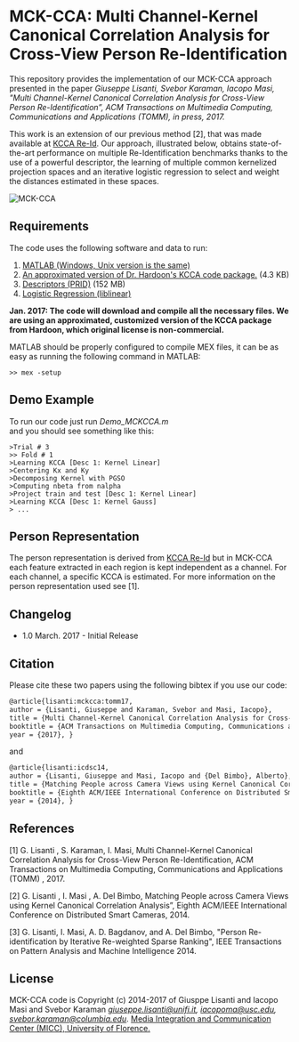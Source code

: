 MCK-CCA: Multi Channel-Kernel Canonical Correlation Analysis for Cross-View Person Re-Identification 
========

This repository provides the implementation of our MCK-CCA approach presented in the paper _Giuseppe Lisanti, Svebor Karaman, Iacopo Masi, "Multi Channel-Kernel Canonical Correlation Analysis for Cross-View Person Re-Identification”, ACM Transactions on Multimedia Computing, Communications and Applications (TOMM), in press, 2017._

This work is an extension of our previous method [2], that was made available at [KCCA Re-Id](https://github.com/glisanti/KCCAReId). Our approach, illustrated below, obtains state-of-the-art performance on multiple Re-Identification benchmarks thanks to the use of a powerful descriptor, the learning of multiple common kernelized projection spaces and an iterative logistic regression to select and weight the distances estimated in these spaces.

![MCK-CCA](http://www-bcf.usc.edu/~iacopoma/download/MCK-CCA.png)

## Requirements 
The code uses the following software and data to run:

1. [MATLAB (Windows, Unix version is the same)](http://www.mathworks.com/products/matlab/)
2. [An approximated version of Dr. Hardoon's KCCA code package.](http://www.davidroihardoon.com/) (4.3 KB)
3. [Descriptors (PRID)](http://www.micc.unifi.it/lisanti/downloads/mck-ccareid_data.zip) (152 MB)
4. [Logistic Regression (liblinear)](https://www.csie.ntu.edu.tw/~cjlin/liblinear/)

**Jan. 2017: The code will download and compile all the necessary files. We are using an approximated, customized version of the KCCA package from Hardoon, which original license is non-commercial.**

MATLAB should be properly configured to compile MEX files, it can be as easy as running the following command in MATLAB:

	>> mex -setup

## Demo Example
To run our code just run _Demo_MCKCCA.m_ 	
and you should see something like this:

	>Trial # 3
	>> Fold # 1
	>Learning KCCA [Desc 1: Kernel Linear]
	>Centering Kx and Ky
	>Decomposing Kernel with PGSO
	>Computing nbeta from nalpha
	>Project train and test [Desc 1: Kernel Linear]
	>Learning KCCA [Desc 1: Kernel Gauss]
	> ...


## Person Representation

The person representation is derived from [KCCA Re-Id](https://github.com/glisanti/KCCAReId) but in MCK-CCA each feature extracted in each region is kept independent as a channel. For each channel, a specific KCCA is estimated.
For more information on the person representation used see [1].

## Changelog

* 1.0 March. 2017 - Initial Release

## Citation

Please cite these two papers using the following bibtex if you use our code:

``` latex
@article{lisanti:mckcca:tomm17,
author = {Lisanti, Giuseppe and Karaman, Svebor and Masi, Iacopo},
title = {Multi Channel-Kernel Canonical Correlation Analysis for Cross-View Person Re-Identification},
booktitle = {ACM Transactions on Multimedia Computing, Communications and Applications (TOMM)},
year = {2017}, }
```

and

``` latex
@article{lisanti:icdsc14,
author = {Lisanti, Giuseppe and Masi, Iacopo and {Del Bimbo}, Alberto},
title = {Matching People across Camera Views using Kernel Canonical Correlation Analysis},
booktitle = {Eighth ACM/IEEE International Conference on Distributed Smart Cameras},
year = {2014}, }
``` 

## References

[1] G. Lisanti , S. Karaman, I. Masi, Multi Channel-Kernel Canonical Correlation Analysis for Cross-View Person Re-Identification, ACM Transactions on Multimedia Computing, Communications and Applications (TOMM) , 2017.

[2] G. Lisanti , I. Masi , A. Del Bimbo, Matching People across Camera Views using Kernel Canonical Correlation Analysis”, Eighth ACM/IEEE International Conference on Distributed Smart Cameras, 2014.

[3] G. Lisanti, I. Masi, A. D. Bagdanov, and A. Del Bimbo, "Person Re-identification by Iterative Re-weighted Sparse Ranking", IEEE Transactions on Pattern Analysis and Machine Intelligence 2014.

## License
MCK-CCA code is Copyright (c) 2014-2017 of Giusppe Lisanti and Iacopo Masi and Svebor Karaman *giuseppe.lisanti@unifi.it, iacopoma@usc.edu, svebor.karaman@columbia.edu*.
[Media Integration and Communication Center (MICC), University of Florence.](http://www.micc.unifi.it/)

